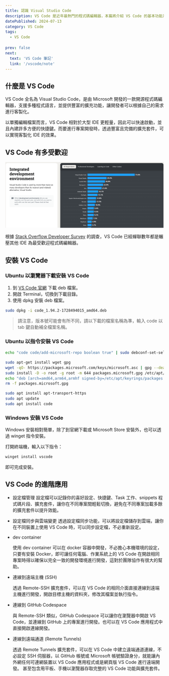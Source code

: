 ```yaml
---
title: 認識 Visual Studio Code
description: VS Code 是近年最熱門的程式碼編輯器，本篇將介紹 VS Code 的基本功能及使用方式，並簡介 VS Code 的進階應用。
datePublished: 2024-07-13
category: VS Code
tags:
  - VS Code

prev: false
next:
  text: 'VS Code 筆記'
  link: '/vscode/note'
---
```


## 什麼是 VS Code

VS Code 全名為 Visual Studio Code，是由 Microsoft 開發的一款開源程式碼編輯器，支援多種程式語言，並提供豐富的擴充功能，讓開發者可以根據自己的需求進行客製化。

以單獨編輯檔案而言，VS Code 相對於大型 IDE 更輕量，因此可以快速啟動，並且內建許多方便的快捷鍵。而要進行專案開發時，透過豐富且完備的擴充套件，可以實現客製化 IDE 的效果。

## VS Code 有多受歡迎

![alt text](image.png)

根據 [Stack Overflow Developer Survey](https://survey.stackoverflow.co/2024/technology#1-integrated-development-environment) 的調查，VS Code 已經蟬聯數年都是輾壓其他 IDE 為最受歡迎程式碼編輯器。

## 安裝 VS Code

### Ubuntu 以瀏覽器下載安裝 VS Code

1. 到 [VS Code 官網](https://code.visualstudio.com/Download) 下載 deb 檔案。
2. 開啟 Terminal，切換到下載目錄。
3. 使用 dpkg 安裝 deb 檔案。

```bash
sudo dpkg -i code_1.94.2-1728494015_amd64.deb
```

> 請注意，版本號可能會有所不同，請以下載的檔案名稱為準，輸入 code 以 tab 鍵自動補全檔案名稱。

### Ubuntu 以指令安裝 VS Code

```bash
echo "code code/add-microsoft-repo boolean true" | sudo debconf-set-selections
```

```bash
sudo apt-get install wget gpg
wget -qO- https://packages.microsoft.com/keys/microsoft.asc | gpg --dearmor > packages.microsoft.gpg
sudo install -D -o root -g root -m 644 packages.microsoft.gpg /etc/apt/keyrings/packages.microsoft.gpg
echo "deb [arch=amd64,arm64,armhf signed-by=/etc/apt/keyrings/packages.microsoft.gpg] https://packages.microsoft.com/repos/code stable main" |sudo tee /etc/apt/sources.list.d/vscode.list > /dev/null
rm -f packages.microsoft.gpg
```

```bash
sudo apt install apt-transport-https
sudo apt update
sudo apt install code
```

### Windows 安裝 VS Code

Windows 安裝相對簡單，除了到官網下載或 Microsoft Store 安裝外，也可以透過 winget 指令安裝。

打開終端機，輸入以下指令：

```bash
winget install vscode
```

即可完成安裝。

## VS Code 的進階應用

- 設定檔管理
  設定檔可以記錄你的喜好設定、快捷鍵、Task 工作、snippets 程式碼片段、擴充套件，讓你在不同專案間輕鬆切換，避免在不同專案加載多餘的擴充套件以提升效能。

- 設定檔同步與雲端變更
  透過設定檔同步功能，可以將設定檔儲存到雲端，讓你在不同裝置上使用 VS Code 時，可以同步設定檔，不必重新設定。

- dev container

  使用 dev container 可以在 docker 容器中開發，不必擔心本機環境的設定，只要有安裝 Docker，即可讓任何電腦、作業系統上的 VS Code 在開啟相同專案時得以確保以完全一致的開發環境進行開發，這對於團隊協作有很大的幫助。

- 連線到遠端主機 (SSH)

  透過 Remote-SSH 擴充套件，可以在 VS Code 的相同介面直接連線到遠端主機進行開發，開啟目標主機的資料夾，修改其檔案並執行指令。

- 連線到 GitHub Codespace

  與 Remote-SSH 類似，GitHub Codespace 可以讓你在瀏覽器中開啟 VS Code，並連線到 GitHub 上的專案進行開發。也可以在 VS Code 應用程式中直接開啟連線開發。

- 連線到遠端通道 (Remote Tunnels)

  透過 Remote Tunnels 擴充套件，可以在 VS Code 中建立遠端通道連線，不必設定 SSH 伺服器，以 GitHub 帳號或 Microsoft 帳號驗證身分，就能讓內外網任何可連網裝置以 VS Code 應用程式或是網頁版 VS Code 進行遠端開發。
  甚至包含用平板、手機以瀏覽器存取完整的 VS Code 功能與擴充套件。
